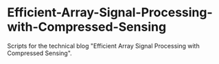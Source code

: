 # Efficient-Array-Signal-Processing-with-Compressed-Sensing
Scripts for the technical blog "Efficient Array Signal Processing with Compressed Sensing".
